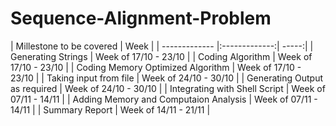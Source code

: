 # Sequence-Alignment-Problem

| Millestone to be covered | Week |
| ------------- |:-------------:| -----:|
| Generating Strings | Week of 17/10 - 23/10 |
| Coding Algorithm | Week of 17/10 - 23/10 |
| Coding Memory Optimized Algorithm | Week of 17/10 - 23/10 |
| Taking input from file | Week of 24/10 - 30/10 |
| Generating Output as required | Week of 24/10 - 30/10 |
| Integrating with Shell Script | Week of 07/11 - 14/11 |
| Adding Memory and Computaion Analysis | Week of 07/11 - 14/11 |
| Summary Report | Week of 14/11 - 21/11 |